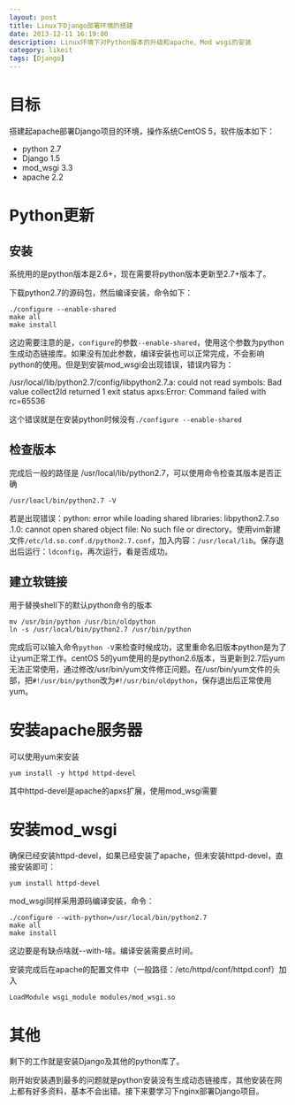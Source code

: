 ```yaml
---
layout: post
title: Linux下Django部署环境的搭建
date: 2013-12-11 16:19:00
description: Linux环境下对Python版本的升级和apache、Mod wsgi的安装
category: likeit
tags: [Django]
---
```


# 目标
搭建起apache部署Django项目的环境，操作系统CentOS 5，软件版本如下：

* python 2.7
* Django 1.5
* mod\_wsgi 3.3
* apache 2.2

# Python更新

## 安装
系统用的是python版本是2.6+，现在需要将python版本更新至2.7+版本了。

下载python2.7的源码包，然后编译安装，命令如下：

	./configure --enable-shared
	make all
	make install

这边需要注意的是，`configure`的参数`--enable-shared`，使用这个参数为python生成动态链接库。如果没有加此参数，编译安装也可以正常完成，不会影响python的使用。但是到安装mod\_wsgi会出现错误，错误内容为：

/usr/local/lib/python2.7/config/libpython2.7.a:  could not read symbols: Bad value  collect2ld returned 1 exit status apxs:Error: Command failed with rc=65536

这个错误就是在安装python时候没有`./configure --enable-shared`

## 检查版本
完成后一般的路径是 /usr/local/lib/python2.7，可以使用命令检查其版本是否正确

	/usr/loacl/bin/python2.7 -V

若是出现错误：python: error while loading shared  libraries: libpython2.7.so    .1.0: cannot open shared object file: No such file or directory。使用vim新建文件`/etc/ld.so.conf.d/python2.7.conf`，加入内容：`/usr/local/lib`。保存退出后运行：`ldconfig`，再次运行，看是否成功。

## 建立软链接
用于替换shell下的默认python命令的版本

	mv /usr/bin/python /usr/bin/oldpython
	ln -s /usr/local/bin/python2.7 /usr/bin/python

完成后可以输入命令`python -V`来检查时候成功，这里重命名旧版本python是为了让yum正常工作。centOS 5的yum使用的是python2.6版本，当更新到2.7后yum无法正常使用，通过修改/usr/bin/yum文件修正问题。在/usr/bin/yum文件的头部，把`#!/usr/bin/python`改为`#!/usr/bin/oldpython`，保存退出后正常使用yum。

# 安装apache服务器
可以使用yum来安装

	yum install -y httpd httpd-devel

其中httpd-devel是apache的apxs扩展，使用mod\_wsgi需要

# 安装mod\_wsgi
确保已经安装httpd-devel，如果已经安装了apache，但未安装httpd-devel，直接安装即可：

	yum install httpd-devel

mod\_wsgi同样采用源码编译安装，命令：

	./configure --with-python=/usr/local/bin/python2.7
	make all
	make install

这边要是有缺点啥就--with-啥。编译安装需要点时间。

安装完成后在apache的配置文件中（一般路径：/etc/httpd/conf/httpd.conf）加入

	LoadModule wsgi_module modules/mod_wsgi.so

# 其他
剩下的工作就是安装Django及其他的python库了。

刚开始安装遇到最多的问题就是python安装没有生成动态链接库，其他安装在网上都有好多资料，基本不会出错。接下来要学习下nginx部署Django项目。
